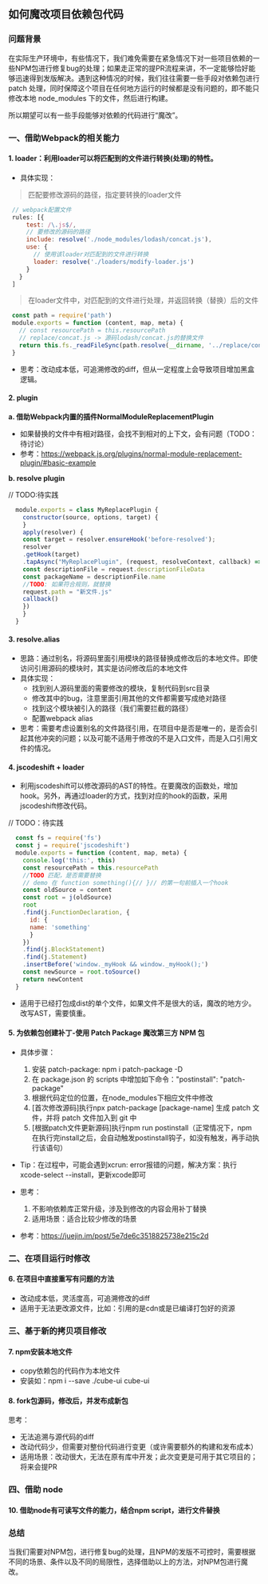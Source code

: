 ## 如何魔改项目依赖包代码
### 问题背景
  在实际生产环境中，有些情况下，我们难免需要在紧急情况下对一些项目依赖的一些NPM包进行修复bug的处理；如果走正常的提PR流程来讲，不一定能够恰好能够迅速得到发版解决。遇到这种情况的时候，我们往往需要一些手段对依赖包进行 patch 处理，同时保障这个项目在任何地方运行的时候都是没有问题的，即不能只修改本地 node_modules 下的文件，然后进行构建。

  所以期望可以有一些手段能够对依赖的代码进行“魔改”。

### 一、借助Webpack的相关能力
#### 1. loader：利用loader可以将匹配到的文件进行转换(处理)的特性。
  - 具体实现：
  > 匹配要修改源码的路径，指定要转换的loader文件

   ```javascript
    // webpack配置文件
    rules: [{ 
        test: /\.js$/,
        // 要修改的源码的路径
        include: resolve('./node_modules/lodash/concat.js'),
        use: {
          // 使用该loader对匹配到的文件进行转换
          loader: resolve('./loaders/modify-loader.js')
        }
      }
    ]
   ```

   > 在loader文件中，对匹配到的文件进行处理，并返回转换（替换）后的文件

   ```javascript
    const path = require('path')
    module.exports = function (content, map, meta) {
      // const resourcePath = this.resourcePath
      // replace/concat.js -> 源码lodash/concat.js的替换文件
      return this.fs._readFileSync(path.resolve(__dirname, '../replace/concat.js'), 'utf-8')
    }
   ```
  - 思考：改动成本低，可追溯修改的diff，但从一定程度上会导致项目增加黑盒逻辑。

#### 2. plugin
  **a. 借助Webpack内置的插件NormalModuleReplacementPlugin**
  - 如果替换的文件中有相对路径，会找不到相对的上下文，会有问题（TODO：待讨论）
  - 参考：https://webpack.js.org/plugins/normal-module-replacement-plugin/#basic-example
  
 **b. resolve plugin**

  // TODO:待实践

  ```javascript
    module.exports = class MyReplacePlugin {
      constructor(source, options, target) {
      }
      apply(resolver) {
      const target = resolver.ensureHook('before-resolved');
      resolver
      .getHook(target)
      .tapAsync("MyReplacePlugin", (request, resolveContext, callback) => {
      const descriptionFile = request.descriptionFileData
      const packageName = descriptionFile.name
      //TODO: 如果符合规则，就替换
      request.path = "新文件.js"
      callback()
      })
      }
    }
  ```
  
#### 3. resolve.alias
  - 思路：通过别名，将源码里面引用模块的路径替换成修改后的本地文件。即使访问引用源码的模块时，其实是访问修改后的本地文件
  - 具体实现：
    - 找到别人源码里面的需要修改的模块，复制代码到src目录
    - 修改其中的bug，注意里面引用其他的文件都需要写成绝对路径
    - 找到这个模块被引入的路径（我们需要拦截的路径）
    - 配置webpack alias
  - 思考：需要考虑设置别名的文件路径引用，在项目中是否是唯一的，是否会引起其他冲突的问题；以及可能不适用于修改的不是入口文件，而是入口引用文件的情况。

#### 4. jscodeshift + loader
  - 利用jscodeshift可以修改源码的AST的特性。在要魔改的函数处，增加hook。另外，再通过loader的方式，找到对应的hook的函数，采用jscodeshift修改代码。
  
  // TODO：待实践
  ```javascript
    const fs = require('fs')
    const j = require('jscodeshift')
    module.exports = function (content, map, meta) {
      console.log('this:', this)
      const resourcePath = this.resourcePath
      //TODO 匹配，是否需要替换
      // demo 在 function something(){// }// 的第一句前插入一个hook
      const oldSource = content
      const root = j(oldSource)
      root
      .find(j.FunctionDeclaration, {
        id: {
        name: 'something'
        }
      })
      .find(j.BlockStatement)
      .find(j.Statement)
      .insertBefore('window._myHook && window._myHook();')
      const newSource = root.toSource()
      return newContent
    }
  ```
  - 适用于已经打包成dist的单个文件，如果文件不是很大的话，魔改的地方少。改写AST，需要慎重。

#### 5. 为依赖包创建补丁-使用 Patch Package 魔改第三方 NPM 包
- 具体步骤：
  1. 安装 patch-package: npm i patch-package -D
  2. 在 package.json 的 scripts 中增加如下命令："postinstall": "patch-package"
  3. 根据代码定位的位置，在node_modules下相应文件中修改
  4. [首次修改源码]执行npx patch-package [package-name] 生成 patch 文件，并将 patch 文件加入到 git 中
  5. [根据patch文件更新源码]执行npm run postinstall（正常情况下，npm 在执行完install之后，会自动触发postinstall钩子，如没有触发，再手动执行该语句）
   
- Tip：在过程中，可能会遇到xcrun: error报错的问题，解决方案：执行xcode-select --install，更新xcode即可

- 思考：
  1. 不影响依赖库正常升级，涉及到修改的内容会用补丁替换
  2. 适用场景：适合比较少修改的场景

- 参考：https://juejin.im/post/5e7de6c3518825738e215c2d


### 二、在项目运行时修改
#### 6. 在项目中直接重写有问题的方法
- 改动成本低，灵活度高，可追溯修改的diff
- 适用于无法更改源文件，比如：引用的是cdn或是已编译打包好的资源

### 三、基于新的拷贝项目修改
#### 7. npm安装本地文件
- copy依赖包的代码作为本地文件
- 安装如：npm i --save ./cube-ui cube-ui

#### 8. fork包源码，修改后，并发布成新包
思考：
- 无法追溯与源代码的diff
- 改动代码少，但需要对整份代码进行变更（或许需要额外的构建和发布成本）
- 适用场景：改动很大，无法在原有库中开发；此次变更是可用于其它项目的；将来会提PR
  
### 四、借助 node
#### 10. 借助node有可读写文件的能力，结合npm script，进行文件替换

### 总结
当我们需要对NPM包，进行修复bug的处理，且NPM的发版不可控时，需要根据不同的场景、条件以及不同的局限性，选择借助以上的方法，对NPM包进行魔改。